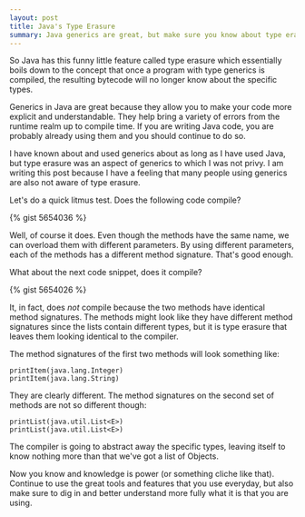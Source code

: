 ```yaml
---
layout: post
title: Java's Type Erasure
summary: Java generics are great, but make sure you know about type erasure.
---
```


So Java has this funny little feature called type erasure which essentially boils
down to the concept that once a program with type generics is compiled, the
resulting bytecode will no longer know about the specific types.

Generics in Java are great because they allow you to make your code more
explicit and understandable. They help bring a variety of errors from the
runtime realm up to compile time. If you are writing Java code, you are
probably already using them and you should continue to do so.

I have known about and used generics about as long as I have used Java, but
type erasure was an aspect of generics to which I was not privy. I am
writing this post because I have a feeling that many people using generics
are also not aware of type erasure.

Let's do a quick litmus test. Does the following code compile?

{% gist 5654036 %}

Well, of course it does. Even though the methods have the same name, we can
overload them with different parameters. By using different parameters, each
of the methods has a different method signature. That's good enough.

What about the next code snippet, does it compile?

{% gist 5654026 %}

It, in fact, does *not* compile because the two methods have identical
method signatures. The methods might look like they have different method
signatures since the lists contain different types, but it is type erasure
that leaves them looking identical to the compiler.

The method signatures of the first two methods will look something like:

    printItem(java.lang.Integer)
    printItem(java.lang.String)

They are clearly different. The method signatures on the second set of
methods are not so different though:

    printList(java.util.List<E>)
    printList(java.util.List<E>)

The compiler is going to abstract away the specific types, leaving itself to
know nothing more than that we've got a list of Objects.

Now you know and knowledge is power (or something cliche like that).
Continue to use the
great tools and features that you use everyday, but also make sure to dig in
and better understand more fully what it is that you are using.
